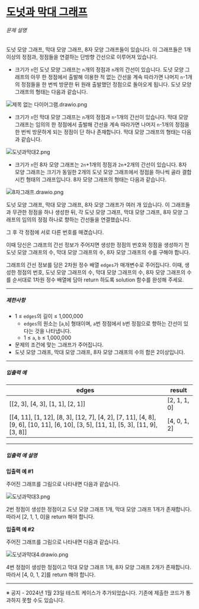 # [도넛과 막대 그래프](https://school.programmers.co.kr/learn/courses/30/lessons/258711)


###### 문제 설명


도넛 모양 그래프, 막대 모양 그래프, 8자 모양 그래프들이 있습니다. 이 그래프들은 1개 이상의 정점과, 정점들을 연결하는 단방향 간선으로 이루어져 있습니다.


* 크기가 `n`인 도넛 모양 그래프는 `n`개의 정점과 `n`개의 간선이 있습니다. 도넛 모양 그래프의 아무 한 정점에서 출발해 이용한 적 없는 간선을 계속 따라가면 나머지 `n`\-1개의 정점들을 한 번씩 방문한 뒤 원래 출발했던 정점으로 돌아오게 됩니다. 도넛 모양 그래프의 형태는 다음과 같습니다.


![제목 없는 다이어그램.drawio.png](https://grepp-programmers.s3.ap-northeast-2.amazonaws.com/files/production/dbf6ff18-1f05-46c2-8b62-7c39e831d1c6/%E1%84%8C%E1%85%A6%E1%84%86%E1%85%A9%E1%86%A8%20%E1%84%8B%E1%85%A5%E1%86%B9%E1%84%82%E1%85%B3%E1%86%AB%20%E1%84%83%E1%85%A1%E1%84%8B%E1%85%B5%E1%84%8B%E1%85%A5%E1%84%80%E1%85%B3%E1%84%85%E1%85%A2%E1%86%B7.drawio.png)


* 크기가 `n`인 막대 모양 그래프는 `n`개의 정점과 `n`\-1개의 간선이 있습니다. 막대 모양 그래프는 임의의 한 정점에서 출발해 간선을 계속 따라가면 나머지 `n`\-1개의 정점을 한 번씩 방문하게 되는 정점이 단 하나 존재합니다. 막대 모양 그래프의 형태는 다음과 같습니다.


![도넛과막대2.png](https://grepp-programmers.s3.ap-northeast-2.amazonaws.com/files/production/85e3e66c-bba0-4da3-9552-c467dfe5baf4/%E1%84%83%E1%85%A9%E1%84%82%E1%85%A5%E1%86%BA%E1%84%80%E1%85%AA%E1%84%86%E1%85%A1%E1%86%A8%E1%84%83%E1%85%A22.png)


* 크기가 `n`인 8자 모양 그래프는 `2n`\+1개의 정점과 `2n`\+2개의 간선이 있습니다. 8자 모양 그래프는 크기가 동일한 2개의 도넛 모양 그래프에서 정점을 하나씩 골라 결합시킨 형태의 그래프입니다. 8자 모양 그래프의 형태는 다음과 같습니다.


![8자그래프.drawio.png](https://grepp-programmers.s3.ap-northeast-2.amazonaws.com/files/production/868f2c14-8521-4c94-a2f0-1e11708aa76a/8%E1%84%8C%E1%85%A1%E1%84%80%E1%85%B3%E1%84%85%E1%85%A2%E1%84%91%E1%85%B3.drawio.png)


도넛 모양 그래프, 막대 모양 그래프, 8자 모양 그래프가 여러 개 있습니다. 이 그래프들과 무관한 정점을 하나 생성한 뒤, 각 도넛 모양 그래프, 막대 모양 그래프, 8자 모양 그래프의 임의의 정점 하나로 향하는 간선들을 연결했습니다.  

그 후 각 정점에 서로 다른 번호를 매겼습니다.  

이때 당신은 그래프의 간선 정보가 주어지면 생성한 정점의 번호와 정점을 생성하기 전 도넛 모양 그래프의 수, 막대 모양 그래프의 수, 8자 모양 그래프의 수를 구해야 합니다.


그래프의 간선 정보를 담은 2차원 정수 배열 `edges`가 매개변수로 주어집니다. 이때, 생성한 정점의 번호, 도넛 모양 그래프의 수, 막대 모양 그래프의 수, 8자 모양 그래프의 수를 순서대로 1차원 정수 배열에 담아 return 하도록 solution 함수를 완성해 주세요.




---


##### 제한사항


* 1 ≤ `edges`의 길이 ≤ 1,000,000
	+ `edges`의 원소는 \[`a`,`b`] 형태이며, `a`번 정점에서 `b`번 정점으로 향하는 간선이 있다는 것을 나타냅니다.
	+ 1 ≤ `a`, `b` ≤ 1,000,000
* 문제의 조건에 맞는 그래프가 주어집니다.
* 도넛 모양 그래프, 막대 모양 그래프, 8자 모양 그래프의 수의 합은 2이상입니다.




---


##### 입출력 예




| edges | result |
| --- | --- |
| \[\[2, 3], \[4, 3], \[1, 1], \[2, 1]] | \[2, 1, 1, 0] |
| \[\[4, 11], \[1, 12], \[8, 3], \[12, 7], \[4, 2], \[7, 11], \[4, 8], \[9, 6], \[10, 11], \[6, 10], \[3, 5], \[11, 1], \[5, 3], \[11, 9], \[3, 8]] | \[4, 0, 1, 2] |




---


##### 입출력 예 설명


**입출력 예 \#1**


주어진 그래프를 그림으로 나타내면 다음과 같습니다.


![도넛과막대3.png](https://grepp-programmers.s3.ap-northeast-2.amazonaws.com/files/production/1511016b-7d9b-427d-a57f-653a9abcd7fe/%E1%84%83%E1%85%A9%E1%84%82%E1%85%A5%E1%86%BA%E1%84%80%E1%85%AA%E1%84%86%E1%85%A1%E1%86%A8%E1%84%83%E1%85%A23.png)


2번 정점이 생성한 정점이고 도넛 모양 그래프 1개, 막대 모양 그래프 1개가 존재합니다. 따라서 \[2, 1, 1, 0]을 return 해야 합니다.


**입출력 예 \#2**


주어진 그래프를 그림으로 나타내면 다음과 같습니다.


![도넛과막대4.drawio.png](https://grepp-programmers.s3.ap-northeast-2.amazonaws.com/files/production/0c6a6010-3bfe-4578-b3f3-1c75381673b9/%E1%84%83%E1%85%A9%E1%84%82%E1%85%A5%E1%86%BA%E1%84%80%E1%85%AA%E1%84%86%E1%85%A1%E1%86%A8%E1%84%83%E1%85%A24.drawio.png)


4번 정점이 생성한 정점이고 막대 모양 그래프 1개, 8자 모양 그래프 2개가 존재합니다. 따라서 \[4, 0, 1, 2]를 return 해야 합니다.




---


※ 공지 \- 2024년 1월 23일 테스트 케이스가 추가되었습니다. 기존에 제출한 코드가 통과하지 못할 수도 있습니다.



